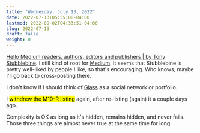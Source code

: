 ```yaml
---
title: "Wednesday, July 13, 2022"
date: 2022-07-13T05:55:00-04:00
lastmod: 2022-09-02T04:33:51-04:00
slug: 2022-07-13
draft: false
weight: 0
---
```


[Hello Medium readers, authors, editors and publishers | by Tony Stubblebine](https://coachtony.medium.com/hello-medium-readers-authors-editors-and-publishers-65bb728de2d8). I still kind of root for [Medium](https://medium.com). It seems that Stubblebine is pretty well-liked by people I like, so that's encouraging. Who knows, maybe I'll go back to cross-posting there.

I don't know if I should think of [Glass](https://glass.photo/jbaty) as a social network or portfolio.

I <mark>withdrew the M10-R listing</mark> again, after re-listing (again) it a couple days ago.

Complexity is OK as long as it's hidden, remains hidden, and never fails. Those three things are almost never true at the same time for long.

[//]: # "Exported with love from a post written in Org mode"
[//]: # "- https://github.com/kaushalmodi/ox-hugo"
